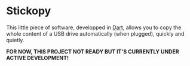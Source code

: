 # Stickopy

This little piece of software, developped in [Dart](https://dart.dev/), allows you to copy the whole content of a USB drive automatically (when plugged), quickly and quietly.  
  
**FOR NOW, THIS PROJECT NOT READY BUT IT'S CURRENTLY UNDER ACTIVE DEVELOPMENT!**
